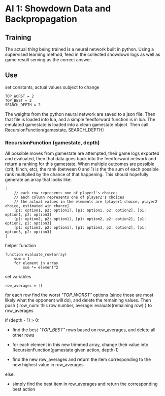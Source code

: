 # AI 1: Showdown Data and Backpropagation

## Training

The actual _thing_ being trained is a neural network built in python. Using a supervised learning method, feed in the collected showdown logs as well as game result serving as the correct answer.

## Use

set constants, actual values subject to change

    TOP_WORST = 2
    TOP_BEST = 2
    SEARCH_DEPTH = 2

The weights from the python neural network are saved to a json file. Then that file is loaded into lua, and a simple feedforward function is in lua. The emulated gamestate is loaded into a clean gamestate object. Then call RecursionFunction(gamestate, SEARCH_DEPTH)

### RecursionFunction (gamestate, depth)

All possible moves from gamestate are attempted, their game logs exported and evaluated, then that data goes back into the feedforward network and return a ranking for this gamestate. When multiple outcomes are possible (crit, flinch, etc), the rank (between 0 and 1) is the the sum of each possible rank multiplied by the chance of that happening. This should hopefully generate an array that looks like:

    [
        // each row represents one of player1's choices
        // each column represents one of player2's choices
        // the actual values in the elements are [player1 choice, player2 choice, estimated win chance]
        [p1: option1, p2: option1], [p1: option1, p2: option2], [p1: option1, p2: option3]
        [p1: option2, p2: option1], [p1: option2, p2: option2], [p1: option2, p2: option3]
        [p1: option3, p2: option1], [p1: option3, p2: option2], [p1: option3, p2: option3]
    ]

helper function

    function evaluate_row(array)
        sum = 1
        for element in array
            sum *= element^2

set variables

    row_averages = []

for each row find the worst _"TOP_WORST"_ options (since those are most likely what the opponent will do), and delete the remaining values. Then push { row_num: this row number, average: evaluate(remaining row) } to row_averages

if (depth - 1) > 0:

- find the best _"TOP_BEST"_ rows based on row_averages, and delete all other rows

- for each element in this new trimmed array, change their value into RecursionFunction(gamestate given action, depth-1)

- find the new row_averages and return the item corresponding to the new highest value in row_averages

else:

- simply find the best item in row_averages and return the corresponding best action
